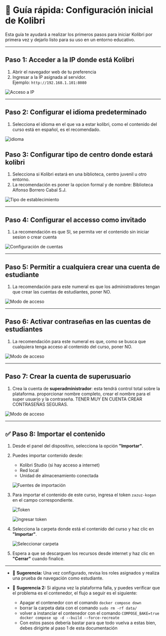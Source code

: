 # 🧭 Guía rápida: Configuración inicial de Kolibri

Esta guía te ayudará a realizar los primeros pasos para iniciar Kolibri por primera vez y dejarlo listo para su uso en un entorno educativo.

---

## Paso 1: Acceder a la IP donde está Kolibri

1. Abrir el navegador web de tu preferencia
2. Ingresar a la IP asignada al servidor.  
   Ejemplo: `http://192.168.1.101:8080`

![Acceso a IP](https://github.com/jclavijomartinez/documentacion_accesibilidad_2520-/blob/master/imgs/1ingresoaPlataforma.png?raw=true)

---

## Paso 2: Configurar el idioma predeterminado

1. Selecciona el idioma en el que va a estar kolibri, como el contenido del curso está en español, es el recomendado.

![idioma]( https://raw.githubusercontent.com/jclavijomartinez/documentacion_accesibilidad_2520-/refs/heads/master/imgs/2idioma.png)

## Paso 3: Configurar tipo de centro donde estará kolibri

1. Selecciona si Kolibri estará en una biblioteca, centro juvenil u otro entorno.
2. La recomendación es poner la opcion formal y de nombre: Biblioteca Alfonso Borrero Cabal S.J.

![Tipo de establecimiento]( https://raw.githubusercontent.com/jclavijomartinez/documentacion_accesibilidad_2520-/refs/heads/master/imgs/3tipoDeLugar.png)

---

## Paso 4: Configurar el accesso como invitado

1. La recomendación es que SI, se permita ver el contenido sin iniciar sesion o crear cuenta

![Configuración de cuentas]( https://raw.githubusercontent.com/jclavijomartinez/documentacion_accesibilidad_2520-/refs/heads/master/imgs/4accesoComoInvitado.png)

---

## Paso 5: Permitir a cualquiera crear una cuenta de estudiante

1. La recomendación para este numeral es que los administradores tengan que crear las cuentas de estudiantes, poner NO.

![Modo de acceso]( https://raw.githubusercontent.com/jclavijomartinez/documentacion_accesibilidad_2520-/refs/heads/master/imgs/5cuentaEstudiante.png)

---

## Paso 6: Activar contraseñas en las cuentas de estudiantes

1. La recomendación para este numeral es que, como se busca que cualquiera tenga acceso al contenido del curso, poner NO.

![Modo de acceso]( https://raw.githubusercontent.com/jclavijomartinez/documentacion_accesibilidad_2520-/refs/heads/master/imgs/6contrase%C3%B1ascuentasest.png)

---

## Paso 7: Crear la cuenta de superusuario

1. Crea la cuenta de **superadministrador**: esta tendrá control total sobre la plataforma. proporcionar nombre completo, crear el nombre para el super usuario y la contraseña. TENER MUY EN CUENTA CREAR CONTRASEÑAS SEGURAS.

![Modo de acceso]( https://raw.githubusercontent.com/jclavijomartinez/documentacion_accesibilidad_2520-/refs/heads/master/imgs/7cuentaSuperusuario.png)

---

## ✅ Paso 8: Importar el contenido

1. Desde el panel del dispositivo, selecciona la opción **"Importar"**.

2. Puedes importar contenido desde:  
   - Kolibri Studio (si hay acceso a internet)  
   - Red local  
   - Unidad de almacenamiento conectada  

   ![Fuentes de importación](https://raw.githubusercontent.com/jclavijomartinez/documentacion_accesibilidad_2520-/refs/heads/master/imgs/8punto2fuentesImportacion.png)

3. Para importar el contenido de este curso, ingresa el token `zazuz-kogan` en el campo correspondiente.  

   ![Token](https://raw.githubusercontent.com/jclavijomartinez/documentacion_accesibilidad_2520-/refs/heads/master/imgs/8punto3punto1token.png)

   ![ingresar token](https://raw.githubusercontent.com/jclavijomartinez/documentacion_accesibilidad_2520-/refs/heads/master/imgs/8punto3punto2token.png)

4. Selecciona la carpeta donde está el contenido del curso y haz clic en **"Importar"**.  

   ![Seleccionar carpeta](https://raw.githubusercontent.com/jclavijomartinez/documentacion_accesibilidad_2520-/refs/heads/master/imgs/8punto4carpeta.png)

5. Espera a que se descarguen los recursos desde internet y haz clic en **"Cerrar"** cuando finalice.

---

- 📝 **Sugerencia:** Una vez configurado, revisa los roles asignados y realiza una prueba de navegación como estudiante.

- 📝 **Sugerencia 2:** Si alguna vez la plataforma falla, y puedes verificar que el problema es el contenedor, el flujo a seguir es el siguiente:
  - Apagar el contenedor con el comando `docker compose down`
  - borrar la carpeta data con el comando `sudo rm -rf data/`
  - volver a instanciar el contenedor con el comando `COMPOSE_BAKE=true docker compose up -d --build --force-recreate`
  - Con estos pasos debería bastar para que todo vuelva a estas bien, debes dirigirte al paso 1 de esta documentación
